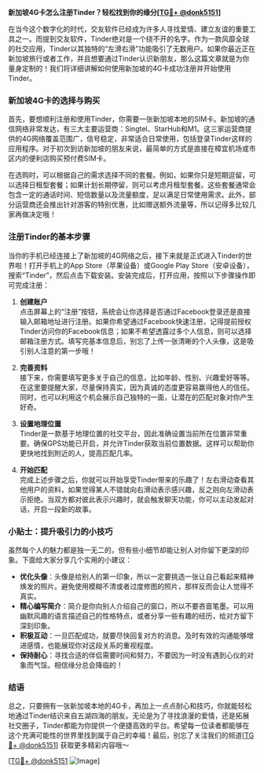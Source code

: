 **新加坡4G卡怎么注册Tinder？轻松找到你的缘分[[TG💪+ @donk5151](https://t.me/s/donk5151)]**

在当今这个数字化的时代，交友软件已经成为许多人寻找爱情、建立友谊的重要工具之一。而提到交友软件，Tinder绝对是一个绕不开的名字。作为一款风靡全球的社交应用，Tinder以其独特的“左滑右滑”功能吸引了无数用户。如果你最近正在新加坡旅行或者工作，并且想要通过Tinder认识新朋友，那么这篇文章就是为你量身定制的！我们将详细讲解如何使用新加坡的4G卡成功注册并开始使用Tinder。

### 新加坡4G卡的选择与购买

首先，要想顺利注册和使用Tinder，你需要一张新加坡本地的SIM卡。新加坡的通信网络非常发达，有三大主要运营商：Singtel、StarHub和M1。这三家运营商提供的4G网络覆盖范围广，信号稳定，非常适合日常使用，包括登录Tinder这样的应用程序。对于初次到访新加坡的朋友来说，最简单的方式是直接在樟宜机场或市区内的便利店购买预付费SIM卡。

在选购时，可以根据自己的需求选择不同的套餐。例如，如果你只是短期逗留，可以选择日租型套餐；如果计划长期停留，则可以考虑月租型套餐。这些套餐通常会包含一定的通话时间、短信数量以及流量额度，足以满足日常使用需求。此外，部分运营商还会推出针对游客的特别优惠，比如赠送额外流量等，所以记得多比较几家再做决定哦！

### 注册Tinder的基本步骤

当你的手机已经连接上了新加坡的4G网络之后，接下来就是正式进入Tinder的世界啦！打开手机上的App Store（苹果设备）或Google Play Store（安卓设备），搜索“Tinder”，然后点击下载安装。安装完成后，打开应用，按照以下步骤操作即可完成注册：

1. **创建账户**  
   点击屏幕上的“注册”按钮，系统会让你选择是否通过Facebook登录还是直接输入邮箱地址进行注册。如果你希望通过Facebook快速注册，记得提前授权Tinder访问你的Facebook信息；如果不希望透露过多个人信息，则可以选择邮箱注册方式。填写完基本信息后，别忘了上传一张清晰的个人头像，这是吸引别人注意的第一步哦！

2. **完善资料**  
   接下来，你需要填写更多关于自己的信息，比如年龄、性别、兴趣爱好等等。在这里要提醒大家，尽量保持真实，因为真诚的态度更容易赢得他人的信任。同时，也可以利用这个机会展示自己独特的一面，让潜在的匹配对象对你产生好奇。

3. **设置地理位置**  
   Tinder是一款基于地理位置的社交平台，因此准确设置当前所在位置非常重要。确保GPS功能已开启，并允许Tinder获取当前位置数据。这样可以帮助你更快地找到附近的人，提高匹配几率。

4. **开始匹配**  
   完成上述步骤之后，你就可以开始享受Tinder带来的乐趣了！左右滑动查看其他用户的资料，如果觉得某人不错就向右滑动表示感兴趣，反之则向左滑动表示拒绝。当双方都对彼此表示兴趣时，就会触发聊天功能，你可以主动发起对话，开启一段新的故事。

### 小贴士：提升吸引力的小技巧

虽然每个人的魅力都是独一无二的，但有些小细节却能让别人对你留下更深的印象。下面给大家分享几个实用的小建议：

- **优化头像**：头像是给别人的第一印象，所以一定要挑选一张让自己看起来精神焕发的照片。避免使用模糊不清或者过度修图的照片，那样反而会让人觉得不真实。
- **精心编写简介**：简介是你向别人介绍自己的窗口，所以不要吝啬笔墨。可以用幽默风趣的语言描述自己的性格特点，或者分享一些有趣的经历，给对方留下深刻印象。
- **积极互动**：一旦匹配成功，就要尽快回复对方的消息。及时有效的沟通能够增进感情，也能展现你对这段关系的重视程度。
- **保持耐心**：寻找合适的伴侣需要时间和努力，不要因为一时没有遇到心仪的对象而气馁。相信缘分总会降临的！

### 结语

总之，只要拥有一张新加坡本地的4G卡，再加上一点点耐心和技巧，你就能轻松地通过Tinder结识来自五湖四海的朋友。无论是为了寻找浪漫的爱情，还是拓展社交圈子，Tinder都能为你提供一个便捷高效的平台。希望每一位读者都能够在这个充满可能性的世界里找到属于自己的幸福！最后，别忘了关注我们的频道[[TG💪+ @donk5151](https://t.me/s/donk5151)] 获取更多精彩内容哦～  

[[TG💪+ @donk5151](https://t.me/s/donk5151) ![Image](https://i.postimg.cc/rwNCRYN7/Snipaste-2025-04-30-17-27-05.png)]